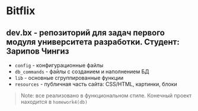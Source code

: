 # Bitflix

## dev.bx - репозиторий для задач первого модуля университета разработки. Студент: Зарипов Чингиз

- <code>config</code> - конфигурационные файлы
- <code>db_commands</code> - файлы с созданием и наполнением БД
- <code>lib</code> - основные сгруппированные функции  
- <code>resources</code> - публичная часть сайта: CSS/HTML, картинки, блоки

> Note: все реализовано в функциональном стиле. Конечный проект находится в <code>homework4(db)</code>
